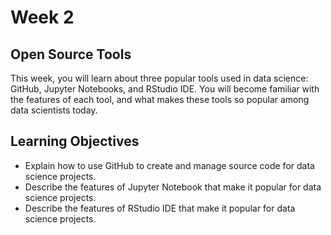 # Week 2

## Open Source Tools

This week, you will learn about three popular tools used in data science: GitHub, Jupyter Notebooks, and RStudio IDE. You will become familiar with the features of each tool, and what makes these tools so popular among data scientists today.

## Learning Objectives

- Explain how to use GitHub to create and manage source code for data science projects.
- Describe the features of Jupyter Notebook that make it popular for data science projects.
- Describe the features of RStudio IDE that make it popular for data science projects.
